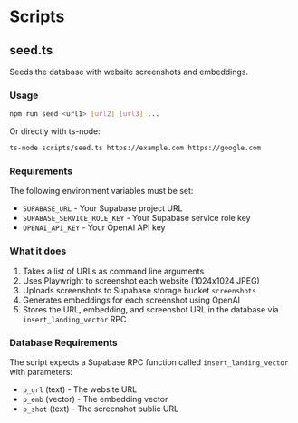 # Scripts

## seed.ts

Seeds the database with website screenshots and embeddings.

### Usage

```bash
npm run seed <url1> [url2] [url3] ...
```

Or directly with ts-node:

```bash
ts-node scripts/seed.ts https://example.com https://google.com
```

### Requirements

The following environment variables must be set:

- `SUPABASE_URL` - Your Supabase project URL
- `SUPABASE_SERVICE_ROLE_KEY` - Your Supabase service role key
- `OPENAI_API_KEY` - Your OpenAI API key

### What it does

1. Takes a list of URLs as command line arguments
2. Uses Playwright to screenshot each website (1024x1024 JPEG)
3. Uploads screenshots to Supabase storage bucket `screenshots`
4. Generates embeddings for each screenshot using OpenAI
5. Stores the URL, embedding, and screenshot URL in the database via `insert_landing_vector` RPC

### Database Requirements

The script expects a Supabase RPC function called `insert_landing_vector` with parameters:
- `p_url` (text) - The website URL
- `p_emb` (vector) - The embedding vector
- `p_shot` (text) - The screenshot public URL 